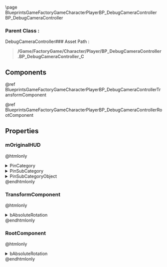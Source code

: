 \page BlueprintsGameFactoryGameCharacterPlayerBP_DebugCameraController BP_DebugCameraController
### Parent Class :
DebugCameraController### Asset Path :
<b><blockquote>/Game/FactoryGame/Character/Player/BP_DebugCameraController.BP_DebugCameraController_C</blockquote></b>
## Components

@ref BlueprintsGameFactoryGameCharacterPlayerBP_DebugCameraControllerTransformComponent

@ref BlueprintsGameFactoryGameCharacterPlayerBP_DebugCameraControllerRootComponent

## Properties

### mOriginalHUD
@htmlonly
<details>
 <summary>PinCategory</summary>
<blockquote>Object</blockquote>
</details>
<details>
 <summary>PinSubCategory</summary>
<blockquote>Object</blockquote>
</details>
<details>
 <summary>PinSubCategoryObject</summary>
<b><a href="_class_script_f_g_h_u_d.html"><blockquote>FGHUD</blockquote></a></b>
</details>
@endhtmlonly

### TransformComponent
@htmlonly
<details>
 <summary>bAbsoluteRotation</summary>
<blockquote>True</blockquote>
</details>
@endhtmlonly

### RootComponent
@htmlonly
<details>
 <summary>bAbsoluteRotation</summary>
<blockquote>True</blockquote>
</details>
@endhtmlonly

